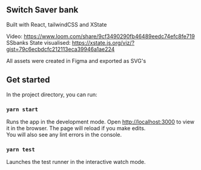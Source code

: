 ## Switch Saver bank
Built with React, tailwindCSS and XState

Video: https://www.loom.com/share/9cf3490290fb46489eedc74efc8fe719
SSbanks State visualised: https://xstate.js.org/viz/?gist=79c6ecbdcfc212113eca39946a1ae224

All assets were created in Figma and exported as SVG's

## Get started
In the project directory, you can run:

### `yarn start`
Runs the app in the development mode.
Open [http://localhost:3000](http://localhost:3000) to view it in the browser.
The page will reload if you make edits.<br />
You will also see any lint errors in the console.

### `yarn test`

Launches the test runner in the interactive watch mode.
